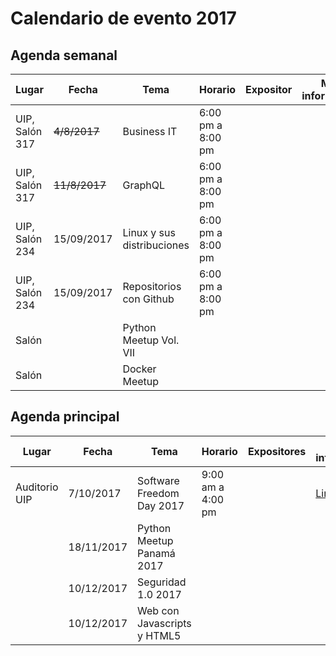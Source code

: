 # Calendario de evento 2017

## Agenda semanal
|	Lugar|	Fecha|	Tema| Horario| Expositor| Mas información|
|------|-------|------|-------------------|-----------|---------|
|	UIP, Salón 317|	~~4/8/2017~~|	Business IT|	6:00 pm a 8:00 pm| |
|	UIP, Salón 317|	~~11/8/2017~~|	 GraphQL|	6:00 pm a 8:00 pm| ||
|	UIP, Salón 234	|	15/09/2017| Linux y sus distribuciones| 6:00 pm a 8:00 pm| ||
|	UIP, Salón 234	|	15/09/2017| Repositorios con Github| 6:00 pm a 8:00 pm| ||
|	Salón | | Python Meetup Vol. VII| | ||
|	Salón|	|	 Docker Meetup| | ||

## Agenda principal
|	Lugar|	Fecha|	Tema| Horario| Expositores | Mas información|
|------|-------|------|-------------------|-----------|---------|
|Auditorio UIP|	7/10/2017	|Software Freedom Day 2017|	9:00 am a 4:00 pm| |[Link](https://github.com/floss-pa/Software-Freedom-Day-2017)|
||	18/11/2017	|Python Meetup Panamá 2017|	| ||
||	10/12/2017	|Seguridad 1.0 2017|	| ||
||	10/12/2017	|Web con Javascripts y HTML5 |	| ||

